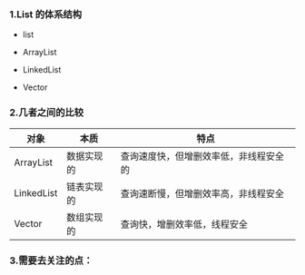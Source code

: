 ### 1.List 的体系结构
- list
 
 - ArrayList
 
 - LinkedList
 
 - Vector
 
### 2.几者之间的比较

 对象|本质|特点
 ---|---|--- 
 ArrayList|数据实现的|查询速度快，但增删效率低，非线程安全的
 LinkedList|链表实现的|查询速断慢，但增删效率高，非线程安全
 Vector|数组实现的|查询快，增删效率低，线程安全
 
 
 ### 3.需要去关注的点：
 